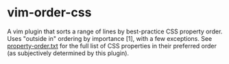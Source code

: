 # vim-order-css

A vim plugin that sorts a range of lines by best-practice CSS property
order. Uses "outside in" ordering by importance [1], with a few
exceptions. See [property-order.txt](property-order.txt) for the full list
of CSS properties in their preferred order (as subjectively determined by
this plugin).
